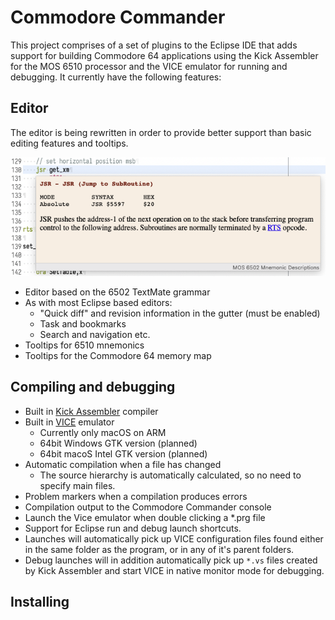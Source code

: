 # Commodore Commander

This project comprises of a set of plugins to the Eclipse IDE that adds support for building Commodore 64 applications using the Kick Assembler for the MOS 6510 processor and the VICE emulator for running and debugging. It currently have the following features:

## Editor

The editor is being rewritten in order to provide better support than basic editing features and tooltips.

![](docs/mnemonic-tooltip.png)

* Editor based on the 6502 TextMate grammar
* As with most Eclipse based editors:
  * "Quick diff" and revision information in the gutter (must be enabled)
  * Task and bookmarks
  * Search and navigation etc.
* Tooltips for 6510 mnemonics
* Tooltips for the Commodore 64 memory map

## Compiling and debugging

* Built in [Kick Assembler](http://theweb.dk/KickAssembler/Main.html#frontpage) compiler
* Built in [VICE](https://vice-emu.sourceforge.io) emulator
  * Currently only macOS on ARM
  * 64bit Windows GTK version (planned)
  * 64bit macoS Intel GTK version (planned)
* Automatic compilation when a file has changed
  * The source hierarchy is automatically calculated, so no need to specify main files.
* Problem markers when a compilation produces errors
* Compilation output to the Commodore Commander console
* Launch the Vice emulator when double clicking a *.prg file
* Support for Eclipse run and debug launch shortcuts.
* Launches will automatically pick up VICE configuration files found either in the same folder as the program, or in any of it's parent folders.
* Debug launches will in addition automatically pick up `*.vs` files created by Kick Assembler and start VICE in native monitor mode for debugging.

## Installing


